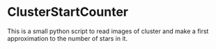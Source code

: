 # ClusterStartCounter
This is a small python script to read images of cluster and make a first approximation to the number of stars in it. 
